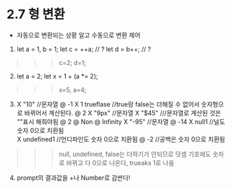 # 2.7 형 변환

- 자동으로 변환되는 상황 알고 수동으로 변환 제어

1. let a = 1, b = 1;
   let c = ++a; // ?
   let d = b++; // ?

> > > c=2; d=1;

2. let a = 2;
   let x = 1 + (a \*= 2);

> > > x=5, a=4;

3.  X "10" //문자열
    @ -1
    X 1 trueflase //true랑 false는 더해질 수 없어서 숫자형으로 바뀌어서 계산된다.
    @ 2
    X "9px" //문자열
    X "$45" ///문자열로 계산된 것은 ""표시 해줘야됨
    @ 2
    @ Non
    @ Infinity
    X "-95" //문자열
    @ -14
    X null1 //널도 숫자 0으로 치환됨  
    X undefined1 //언디파인도 숫자 0으로 치환됨
    @ -2 //공백은 숫자 0으로 치환됨

> > > null, undefined, false는 더하기가 안되므로 덧셈 기호에도 숫자로 바뀌고 다 0으로 나온다, trueaks 1로 나옴

4. prompt의 결과값을 +나 Number로 감싼다!
